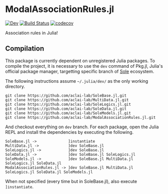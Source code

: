 # ModalAssociationRules.jl

<!-- [![Stable](https://img.shields.io/badge/docs-stable-blue.svg)](https://aclai-lab.github.io/ModalAssociationRules.jl/) -->
[![Dev](https://img.shields.io/badge/docs-dev-blue.svg)](https://aclai-lab.github.io/ModalAssociationRules.jl/dev)
[![Build Status](https://api.cirrus-ci.com/github/aclai-lab/ModalAssociationRules.jl.svg?branch=main)](https://cirrus-ci.com/github/aclai-lab/ModalAssociationRules.jl)
[![codecov](https://codecov.io/gh/aclai-lab/ModalAssociationRules.jl/branch/main/graph/badge.svg?token=LT9IYIYNFI)](https://codecov.io/gh/aclai-lab/ModalAssociationRules.jl)

Association rules in Julia!

## Compilation

This package is currently dependent on unregistered Julia packages. To compile the project, it is necessary to use the `dev` command of Pkg.jl, Julia's official package manager, targetting specific branch of [Sole](https://github.com/aclai-lab/Sole.jl) ecosystem.

The following instructions assume `~/.julia/dev/` as the only working directory.

    git clone https://github.com/aclai-lab/SoleBase.jl.git
    git clone https://github.com/aclai-lab/MultiData.jl.git
    git clone https://github.com/aclai-lab/SoleLogics.jl.git
    git clone https://github.com/aclai-lab/SoleData.jl.git
    git clone https://github.com/aclai-lab/SoleModels.jl.git
    git clone https://github.com/aclai-lab/ModalAssociationRules.jl.git

And checkout everything on `dev` branch.
For each package, open the Julia REPL and install the dependencies by executing the following.

    SoleBase.jl ->              ]instantiate
    MultiData.jl ->             ]dev SoleBase.jl
    SoleLogics.jl ->            ]dev SoleBase.jl
    SoleData.jl ->              ]dev SoleBase.jl SoleLogics.jl
    SoleModels.jl ->            ]dev SoleBase.jl MultiData.jl SoleLogics.jl SoleData.jl
    ModalAssociationRules.jl -> ]dev SoleBase.jl MultiData.jl SoleLogics.jl SoleData.jl SoleModels.jl

When not specified (every time but in SoleBase.jl), also execute ```]instantiate```.
